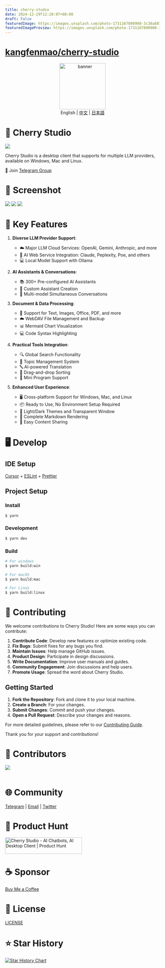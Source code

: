 ```yaml
---
title: cherry-studio
date: 2024-12-29T12:20:07+08:00
draft: False
featuredImage: https://images.unsplash.com/photo-1731167890908-3c38a887bbae?ixid=M3w0NjAwMjJ8MHwxfHJhbmRvbXx8fHx8fHx8fDE3MzU0NDU5NDB8&ixlib=rb-4.0.3
featuredImagePreview: https://images.unsplash.com/photo-1731167890908-3c38a887bbae?ixid=M3w0NjAwMjJ8MHwxfHJhbmRvbXx8fHx8fHx8fDE3MzU0NDU5NDB8&ixlib=rb-4.0.3
---
```


# [kangfenmao/cherry-studio](https://github.com/kangfenmao/cherry-studio)

<div align="center">
  <a href="https://github.com/kangfenmao/cherry-studio/releases">
    <img src="https://github.com/kangfenmao/cherry-studio/blob/main/build/icon.png?raw=true" width="150" height="150" alt="banner" />
  </a>
</div>
<div align="center">
  English | <a href="./docs/README.zh.md">中文</a> | <a href="./docs/README.ja.md">日本語</a>
</div>

# 🍒 Cherry Studio

![](https://github.com/user-attachments/assets/7b4f2f78-5cbe-4be8-9aec-f98d8405a505)

Cherry Studio is a desktop client that supports for multiple LLM providers, available on Windows, Mac and Linux.

👏 Join [Telegram Group](https://t.me/CherryStudioAI)

# 🌠 Screenshot

![](https://github.com/user-attachments/assets/28585d83-4bf0-4714-b561-8c7bf57cc600)
![](https://github.com/user-attachments/assets/8576863a-f632-4776-bc12-657eeced9da3)
![](https://github.com/user-attachments/assets/790790d7-b462-48dd-bde1-91c1697a4648)

# 🌟 Key Features

1. **Diverse LLM Provider Support**:

   - ☁️ Major LLM Cloud Services: OpenAI, Gemini, Anthropic, and more
   - 🔗 AI Web Service Integration: Claude, Peplexity, Poe, and others
   - 💻 Local Model Support with Ollama

2. **AI Assistants & Conversations**:

   - 📚 300+ Pre-configured AI Assistants
   - 🤖 Custom Assistant Creation
   - 💬 Multi-model Simultaneous Conversations

3. **Document & Data Processing**:

   - 📄 Support for Text, Images, Office, PDF, and more
   - ☁️ WebDAV File Management and Backup
   - 📊 Mermaid Chart Visualization
   - 💻 Code Syntax Highlighting

4. **Practical Tools Integration**:

   - 🔍 Global Search Functionality
   - 📝 Topic Management System
   - 🔤 AI-powered Translation
   - 🎯 Drag-and-drop Sorting
   - 🔌 Mini Program Support

5. **Enhanced User Experience**:
   - 🖥️ Cross-platform Support for Windows, Mac, and Linux
   - 📦 Ready to Use, No Environment Setup Required
   - 🎨 Light/Dark Themes and Transparent Window
   - 📝 Complete Markdown Rendering
   - 🤲 Easy Content Sharing

# 🖥️ Develop

## IDE Setup

[Cursor](https://www.cursor.com/) + [ESLint](https://marketplace.visualstudio.com/items?itemName=dbaeumer.vscode-eslint) + [Prettier](https://marketplace.visualstudio.com/items?itemName=esbenp.prettier-vscode)

## Project Setup

### Install

```bash
$ yarn
```

### Development

```bash
$ yarn dev
```

### Build

```bash
# For windows
$ yarn build:win

# For macOS
$ yarn build:mac

# For Linux
$ yarn build:linux
```

# 🤝 Contributing

We welcome contributions to Cherry Studio! Here are some ways you can contribute:

1. **Contribute Code**: Develop new features or optimize existing code.
2. **Fix Bugs**: Submit fixes for any bugs you find.
3. **Maintain Issues**: Help manage GitHub issues.
4. **Product Design**: Participate in design discussions.
5. **Write Documentation**: Improve user manuals and guides.
6. **Community Engagement**: Join discussions and help users.
7. **Promote Usage**: Spread the word about Cherry Studio.

## Getting Started

1. **Fork the Repository**: Fork and clone it to your local machine.
2. **Create a Branch**: For your changes.
3. **Submit Changes**: Commit and push your changes.
4. **Open a Pull Request**: Describe your changes and reasons.

For more detailed guidelines, please refer to our [Contributing Guide](./CONTRIBUTING.md).

Thank you for your support and contributions!

# 🚀 Contributors

<a href="https://github.com/kangfenmao/cherry-studio/graphs/contributors">
  <img src="https://contrib.rocks/image?repo=kangfenmao/cherry-studio" />
</a>
<br /><br />

# 🌐 Community

[Telegram](https://t.me/CherryStudioAI) | [Email](mailto:kangfenmao@gmail.com) | [Twitter](https://x.com/kangfenmao)

# 📣 Product Hunt

<a href="https://www.producthunt.com/posts/cherry-studio?embed=true&utm_source=badge-featured&utm_medium=badge&utm_souce=badge-cherry&#0045;studio" target="_blank"><img src="https://api.producthunt.com/widgets/embed-image/v1/featured.svg?post_id=496640&theme=light" alt="Cherry&#0032;Studio - AI&#0032;Chatbots&#0044;&#0032;AI&#0032;Desktop&#0032;Client | Product Hunt" style="width: 250px; height: 54px;" width="250" height="54" /></a>

# ☕ Sponsor

[Buy Me a Coffee](docs/sponsor.md)

# 📃 License

[LICENSE](./LICENSE)

# ⭐️ Star History

[![Star History Chart](https://api.star-history.com/svg?repos=kangfenmao/cherry-studio&type=Timeline)](https://star-history.com/#kangfenmao/cherry-studio&Timeline)
